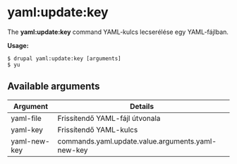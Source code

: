 # yaml:update:key
The **yaml:update:key** command YAML-kulcs lecserélése egy YAML-fájlban.

**Usage:**
```
$ drupal yaml:update:key [arguments] 
$ yu  
```

## Available arguments
Argument | Details
---------|-------------
yaml-file | Frissítendő YAML-fájl útvonala
yaml-key | Frissítendő YAML-kulcs
yaml-new-key | commands.yaml.update.value.arguments.yaml-new-key
